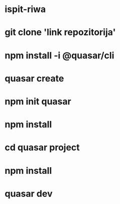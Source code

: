 # ispit-riwa
# git clone 'link repozitorija'
# npm install -i @quasar/cli
# quasar create
# npm init quasar
# npm install
# cd quasar project
# npm install
# quasar dev
